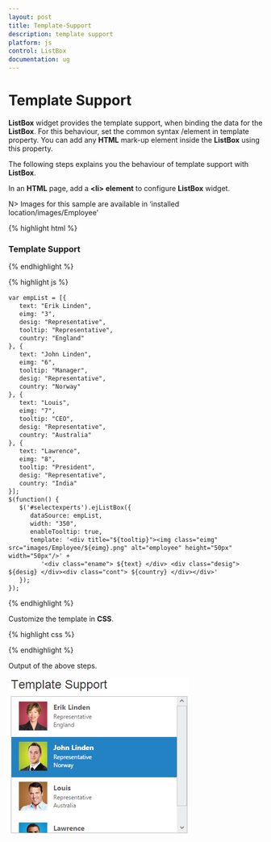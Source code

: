 ```yaml
---
layout: post
title: Template-Support
description: template support
platform: js
control: ListBox
documentation: ug
---
```


# Template Support

**ListBox** widget provides the template support, when binding the data for the **ListBox**. For this behaviour, set the common syntax /element in template property. You can add any **HTML** mark-up element inside the **ListBox** using this property.

The following steps explains you the behaviour of template support with **ListBox**.

In an **HTML** page, add a **&lt;li&gt; element** to configure **ListBox** widget.



N> Images for this sample are available in ‘installed location/images/Employee’


{% highlight html %}

<div id="controlitem">
   <h3>Template Support</h3>
   <div id="selectexperts"></div>
</div>

{% endhighlight %}

{% highlight js %}

    var empList = [{
       text: "Erik Linden",
       eimg: "3",
       desig: "Representative",
       tooltip: "Representative",
       country: "England"
    }, {
       text: "John Linden",
       eimg: "6",
       tooltip: "Manager",
       desig: "Representative",
       country: "Norway"
    }, {
       text: "Louis",
       eimg: "7",
       tooltip: "CEO",
       desig: "Representative",
       country: "Australia"
    }, {
       text: "Lawrence",
       eimg: "8",
       tooltip: "President",
       desig: "Representative",
       country: "India"
    }];
    $(function() {
       $('#selectexperts').ejListBox({
          dataSource: empList,          
          width: "350",
          enableTooltip: true,
          template: '<div title="${tooltip}"><img class="eimg" src="images/Employee/${eimg}.png" alt="employee" height="50px" width="50px"/>' +
             '<div class="ename"> ${text} </div> <div class="desig"> ${desig} </div><div class="cont"> ${country} </div></div>'
       });
    });

{% endhighlight %}


Customize the template in **CSS**. 

{% highlight css %}

<style>
   .eimg {
       margin: 0;
       padding: 3px 10px 3px 3px;
       border: 0 none;
       width: 60px;
       height: 60px;
       float: left;
   }
   .ename {
       font-weight: bold;
       padding: 6px 3px 1px 3px;
   }
   .desig, .cont {
       font-size: smaller;
       padding: 3px 3px -1px 0px;
   }
   #selectexperts li {
       width: 200px;
       height: 70px;
       padding: 5px;
   }
</style>

{% endhighlight %}

Output of the above steps.

![](/js/ListBox/Template-Support_images/Template-Support_img1.png)


